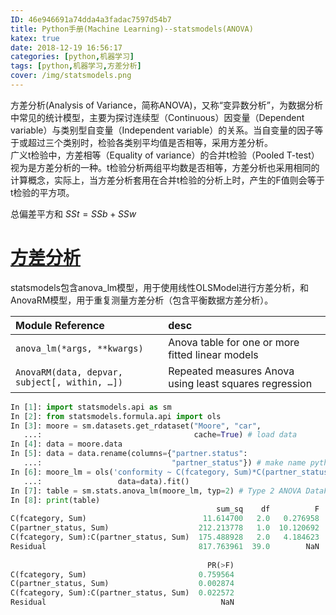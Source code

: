 ```yaml
---
ID: 46e946691a74dda4a3fadac7597d54b7  
title: Python手册(Machine Learning)--statsmodels(ANOVA)  
katex: true  
date: 2018-12-19 16:56:17  
categories: [python,机器学习]  
tags: [python,机器学习,方差分析]  
cover: /img/statsmodels.png
---
```


方差分析(Analysis of Variance，简称ANOVA)，又称“变异数分析”，为数据分析中常见的统计模型，主要为探讨连续型（Continuous）因变量（Dependent variable）与类别型自变量（Independent variable）的关系。当自变量的因子等于或超过三个类别时，检验各类别平均值是否相等，采用方差分析。  
广义t检验中，方差相等（Equality of variance）的合并t检验（Pooled T-test）视为是方差分析的一种。t检验分析两组平均数是否相等，方差分析也采用相同的计算概念，实际上，当方差分析套用在合并t检验的分析上时，产生的F值则会等于t检验的平方项。  

总偏差平方和 $SSt = SSb + SSw$  

<!-- more -->  

# [方差分析](http://www.statsmodels.org/stable/anova.html)  

statsmodels包含anova_lm模型，用于使用线性OLSModel进行方差分析，和AnovaRM模型，用于重复测量方差分析（包含平衡数据方差分析）。  

Module Reference|desc  
:---|:---  
`anova_lm(*args, **kwargs)` |Anova table for one or more fitted linear models  
`AnovaRM(data, depvar, subject[, within, …])`|Repeated measures Anova using least squares regression  

```python  
In [1]: import statsmodels.api as sm  
In [2]: from statsmodels.formula.api import ols  
In [3]: moore = sm.datasets.get_rdataset("Moore", "car",  
   ...:                                  cache=True) # load data  
In [4]: data = moore.data  
In [5]: data = data.rename(columns={"partner.status":  
   ...:                             "partner_status"}) # make name pythonic  
In [6]: moore_lm = ols('conformity ~ C(fcategory, Sum)*C(partner_status, Sum)',  
   ...:                 data=data).fit()  
In [7]: table = sm.stats.anova_lm(moore_lm, typ=2) # Type 2 ANOVA DataFrame  
In [8]: print(table)  
                                              sum_sq    df          F  \  
C(fcategory, Sum)                          11.614700   2.0   0.276958     
C(partner_status, Sum)                    212.213778   1.0  10.120692     
C(fcategory, Sum):C(partner_status, Sum)  175.488928   2.0   4.184623     
Residual                                  817.763961  39.0        NaN     
  
                                            PR(>F)    
C(fcategory, Sum)                         0.759564    
C(partner_status, Sum)                    0.002874    
C(fcategory, Sum):C(partner_status, Sum)  0.022572    
Residual                                       NaN    
```

  

